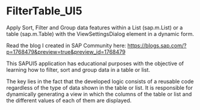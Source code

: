 # FilterTable_UI5
 Apply Sort, Filter and Group data features within a List (sap.m.List) or a table (sap.m.Table) with the ViewSettingsDialog element in a dynamic form.

Read the blog I created in SAP Community here: https://blogs.sap.com/?p=1768479&preview=true&preview_id=1768479
 
This SAPUI5 application has educational purposes with the objective of learning how to filter, sort and group data in a table or list. 

The key lies in the fact that the developed logic consists of a reusable code regardless of the type of data shown in the table or list. It is responsible for dynamically generating a view in which the columns of the table or list and the different values of each of them are displayed.
